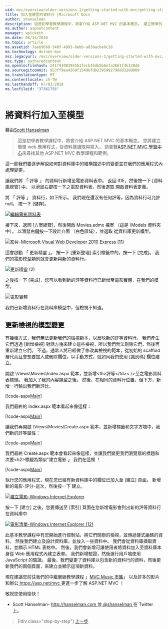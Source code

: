 ```yaml
---
uid: mvc/overview/older-versions-1/getting-started-with-mvc/getting-started-with-mvc-part8
title: 加入至模型的資料行 |Microsoft Docs
author: shanselman
description: 這是初學者教學課程中，將會介紹 ASP.NET MVC 的基本概念。 建立簡單的 web 應用程式，從資料庫讀取與寫入。
ms.author: aspnetcontent
manager: wpickett
ms.date: 08/14/2010
ms.topic: article
ms.assetid: 7ae696b9-348f-4993-8ebb-a838acbe0c28
ms.technology: dotnet-mvc
msc.legacyurl: /mvc/overview/older-versions-1/getting-started-with-mvc/getting-started-with-mvc-part8
msc.type: authoredcontent
ms.openlocfilehash: 241f9108394561fecb15db5b6efa2661fdb128d6
ms.sourcegitcommit: 953ff9ea4369f154d6fd0239599279ddd3280009
ms.translationtype: MT
ms.contentlocale: zh-TW
ms.lasthandoff: 07/03/2018
ms.locfileid: "37361756"
---
```

<a name="adding-a-column-to-the-model"></a>將資料行加入至模型
====================
藉由[Scott Hanselman](https://github.com/shanselman)

> 這是初學者教學課程中，將會介紹 ASP.NET MVC 的基本概念。 您將建立簡單 web 應用程式，從資料庫讀取與寫入。 請瀏覽[ASP.NET MVC 學習中心](../../../index.md)來尋找其他 ASP.NET MVC 教學課程和範例。


這一節我們要逐步解說如何對資料庫中的結構描述中的變更並在我們的應用程式內處理變更。

讓我們將 「 評等 」 的資料行新增至電影資料表中。 返回 IDE，然後按一下 [資料庫總管] 中。 以滑鼠右鍵按一下之電影資料表，然後選取 開啟資料表定義。

將 「 評等 」 資料行，如下所示。 我們現在還沒有任何評等，因為資料行可允許 null。 按一下 [儲存]。

[![編輯電影資料表](getting-started-with-mvc-part8/_static/image2.png)](getting-started-with-mvc-part8/_static/image1.png)

接下來，返回 [方案總管]，然後開啟 Movies.edmx 檔案 （這是 \Models 資料夾中）。 以滑鼠右鍵按一下設計介面 （白色區域），並選取 從資料庫更新模型。

[![影片-Microsoft Visual Web Developer 2010 Express (11)](getting-started-with-mvc-part8/_static/image4.png)](getting-started-with-mvc-part8/_static/image3.png)

這會啟動 「 更新精靈 」。 按一下 [重新整理] 索引標籤中的，按一下 [完成]。 我們的電影模型類別就會更新與新的資料行。

![更新精靈 (2)](getting-started-with-mvc-part8/_static/image5.png)

之後按一下 [完成]，您可以看到新的評等資料行已新增至電影實體，在我們的模型。

[![電影實體](getting-started-with-mvc-part8/_static/image7.png)](getting-started-with-mvc-part8/_static/image6.png)

我們已新增資料行在資料庫模型中，但檢視不知道。

## <a name="update-views-with-model-changes"></a>更新檢視的模型變更

有幾種方式，我們無法更新我們的檢視範本，以反映新的評等資料行。 我們產生它們透過 [新增檢視] 對話方塊來建立這些檢視，所以我們無法刪除它們，然後再重新建立它們。 不過，通常人將已經做了修改其檢視的範本，從初始的 scaffold 層代而且會想要加入或刪除欄位，以手動方式，就如同我們使用 [識別碼] 欄位建立。

開啟 \Views\Movies\Index.aspx 範本，並新增&lt;th&gt;評等&lt;/td>< /&gt;至之電影資料表標頭。 我加入了我的內容類型之後。 然後，在相同的資料行位置，但下方，新增一行輸出我們新評比。

[!code-aspx[Main](getting-started-with-mvc-part8/samples/sample1.aspx)]

我們最終的 Index.aspx 範本看起來像這樣：

[!code-aspx[Main](getting-started-with-mvc-part8/samples/sample2.aspx)]

讓我們再開啟 \Views\Movies\Create.aspx 範本，並新增標籤和文字方塊中，我們新的評等屬性：

[!code-aspx[Main](getting-started-with-mvc-part8/samples/sample3.aspx)]

我們最終 Create.aspx 範本會看起來像這樣，並讓我們變更我們瀏覽器的標題和次要&lt;h2&gt;標題為類似"建立電影 」 我們在這裡 ！

[!code-aspx[Main](getting-started-with-mvc-part8/samples/sample4.aspx)]

執行您的應用程式，現在您已經有新資料庫中的欄位已加入至 [建立] 頁面。 新增新的電影-評分-這次，然後按一下 建立。

[![建立電影-Windows Internet Explorer](getting-started-with-mvc-part8/_static/image9.png)](getting-started-with-mvc-part8/_static/image8.png)

按一下 [建立] 之後，您要傳送至 [索引] 頁面在您新增電影會列出新的評等資料行在資料庫中

[![電影清單-Windows Internet Explorer (12)](getting-started-with-mvc-part8/_static/image11.png)](getting-started-with-mvc-part8/_static/image10.png)

此基本教學課程中有您開始進行控制站，將它們關聯的檢視，並傳遞硬式編碼的資料。 然後我們建立及設計資料庫，並放入一些資料中。 我們會從資料庫擷取資料，並顯示 HTML 表格中。 然後，我們會新增可讓使用者將資料加入至資料庫本身從 Web 應用程式內建立表單。 我們新增驗證，然後進行用戶端使用 JavaScript 的驗證。 最後，我們變更了資料庫以包含新的資料行的資料，然後更新我們的兩個頁面，來建立並顯示這項新資料。

現在建議您前往我們的中繼層級教學課程 」[MVC Music 市集](../../older-versions/mvc-music-store/mvc-music-store-part-1.md)」 以及許多的影片和辦公[ https://asp.net/mvc ](https://asp.net/mvc)更進一步了解 ASP.NET MVC ！

敬祝您使用愉快！

- Scott Hanselman- [ http://hanselman.com ](http://hanselman.com)並[ @shanselman ](http://twitter.com/shanselman)在 Twitter 上。

> [!div class="step-by-step"]
> [上一步](getting-started-with-mvc-part7.md)
